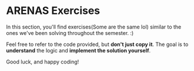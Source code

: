 # ARENAS Exercises

In this section, you'll find exercises(Some are the same lol) similar to the ones we've been solving throughout the semester. :)

Feel free to refer to the code provided, but **don't just copy it**. The goal is to **understand** the logic and **implement the solution yourself**.

Good luck, and happy coding!